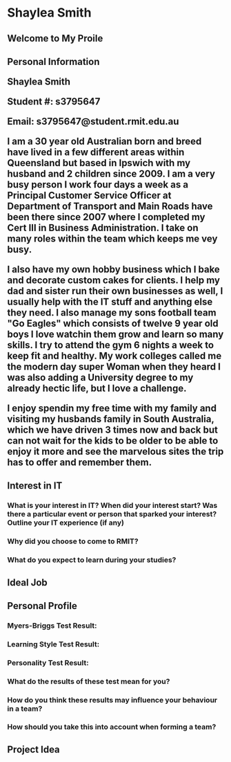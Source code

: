 # Shaylea Smith
<h2> Welcome to My Proile

<h2> Personal Information

<p> Shaylea Smith </p>
<p> Student #: s3795647 </p>
<p> Email: s3795647@student.rmit.edu.au </p>

<p> I am a 30 year old Australian born and breed have lived in a few different areas within Queensland but based in Ipswich with my husband and 2 children since 2009. I am a very busy person I work four days a week as a Principal Customer Service Officer at Department of Transport and Main Roads have been there since 2007 where I completed my Cert III in Business Administration. I take on many roles within the team which keeps me vey busy. </p>

<p> I also have my own hobby business which I bake and decorate custom cakes for clients. I help my dad and sister run their own businesses as well, I usually help with the IT stuff and anything else they need. I also manage my sons football team "Go Eagles" which consists of twelve 9 year old boys I love watchin them grow and learn so many skills. I try to attend the gym 6 nights a week to keep fit and healthy. My work colleges called me the modern day super Woman when they heard I was also adding a University degree to my already hectic life, but I love a challenge. </p>

<p> I enjoy spendin my free time with my family and visiting my husbands family in South Australia, which we have driven 3 times now and back but can not wait for the kids to be older to be able to enjoy it more and see the marvelous sites the trip has to offer and remember them. </P>


<h2> Interest in IT

<h3> What is your interest in IT? When did your interest start? Was there a particular event or person that sparked your interest? Outline your IT experience (if any)
  <p>  </p>
  
<h3> Why did you choose to come to RMIT?
  <p>  </p>

<h3> What do you expect to learn during your studies?
  <p>  </p>
  
  
  
<h2> Ideal Job


<h2> Personal Profile

<h3> <p> Myers-Briggs Test Result: </p>
  <p>  </p>
<h3> <p> Learning Style Test Result: </p>
  <p>  </p>
<h3> <p> Personality Test Result: </p>
  <p>  </p>

<h3> What do the results of these test mean for you? 
  <p>  </p>
  
<h3> How do you think these results may influence your behaviour in a team? 
  <p>  </p>
  
<h3> How should you take this into account when forming a team? 
  <p>  </p>

<h2> Project Idea
